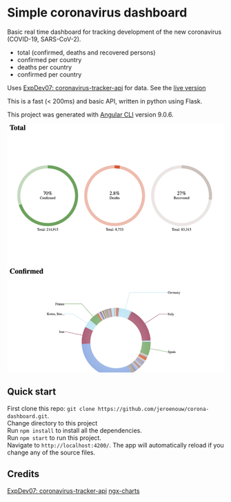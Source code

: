 # Simple coronavirus dashboard 

Basic real time dashboard for tracking development of the new coronavirus (COVID-19, SARS-CoV-2).

* total (confirmed, deaths and recovered persons) 
* confirmed per country
* deaths per country
* confirmed per country

Uses [ExpDev07: coronavirus-tracker-api](https://github.com/ExpDev07/coronavirus-tracker-api) for data. See the [live version](https://corona-dashboard.mrfrontend.org/) 

This is a fast (< 200ms) and basic API, written in python using Flask.  

This project was generated with [Angular CLI](https://github.com/angular/angular-cli) version 9.0.6.

<p align="center"><img src="/corona-dashboard.png?raw=true"/></p>

## Quick start

First clone this repo: `git clone https://github.com/jeroenouw/corona-dashboard.git`.  
Change directory to this project  
Run `npm install` to install all the dependencies.  
Run `npm start` to run this project.  
Navigate to `http://localhost:4200/`. The app will automatically reload if you change any of the source files.  

## Credits
[ExpDev07: coronavirus-tracker-api](https://github.com/ExpDev07/coronavirus-tracker-api)
[ngx-charts](https://swimlane.github.io/ngx-charts/#/ngx-charts/bar-vertical)
